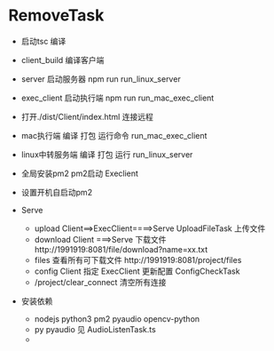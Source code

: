 # RemoveTask


* 启动tsc 编译
* client_build 编译客户端
* server 启动服务器 npm run run_linux_server
* exec_client 启动执行端 npm run run_mac_exec_client
* 打开./dist/Client/index.html 连接远程
* mac执行端 编译 打包 运行命令 run_mac_exec_client
* linux中转服务端 编译 打包 运行 run_linux_server

* 全局安装pm2  pm2启动 Execlient
* 设置开机自启动pm2

* Serve

  * upload   Client==>ExecClient====>Serve  UploadFileTask 上传文件
  * download  Client ===>Serve 下载文件  http://1991919:8081/file/download?name=xx.txt
  * files 查看所有可下载文件 http://1991919:8081/project/files
  * config  Client 指定 ExecClient 更新配置  ConfigCheckTask
  * /project/clear_connect  清空所有连接

* 安装依赖
  * nodejs python3 pm2 pyaudio opencv-python
  * py pyaudio 见 AudioListenTask.ts
  * 